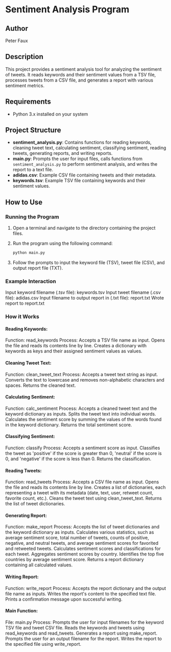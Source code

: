 # Sentiment Analysis Program
## Author
Peter Faux
## Description
This project provides a sentiment analysis tool for analyzing the sentiment of tweets. It reads keywords and their sentiment values from a TSV file, processes tweets from a CSV file, and generates a report with various sentiment metrics.

## Requirements

- Python 3.x installed on your system

## Project Structure

- **sentiment_analysis.py**: Contains functions for reading keywords, cleaning tweet text, calculating sentiment, classifying sentiment, reading tweets, generating reports, and writing reports.
- **main.py**: Prompts the user for input files, calls functions from `sentiment_analysis.py` to perform sentiment analysis, and writes the report to a text file.
- **adidas.csv**: Example CSV file containing tweets and their metadata.
- **keywords.tsv**: Example TSV file containing keywords and their sentiment values.

## How to Use

### Running the Program

1. Open a terminal and navigate to the directory containing the project files.
2. Run the program using the following command:

   ```bash
   python main.py
3. Follow the prompts to input the keyword file (TSV), tweet file (CSV), and output report file (TXT).

### Example Interaction


   Input keyword filename (.tsv file): keywords.tsv
   Input tweet filename (.csv file): adidas.csv
   Input filename to output report in (.txt file): report.txt
   Wrote report to report.txt

### How it Works

#### Reading Keywords:
Function: read_keywords
Process:
Accepts a TSV file name as input.
Opens the file and reads its contents line by line.
Creates a dictionary with keywords as keys and their assigned sentiment values as values.

#### Cleaning Tweet Text:
Function: clean_tweet_text
Process:
Accepts a tweet text string as input.
Converts the text to lowercase and removes non-alphabetic characters and spaces.
Returns the cleaned text.

#### Calculating Sentiment:
Function: calc_sentiment
Process:
Accepts a cleaned tweet text and the keyword dictionary as inputs.
Splits the tweet text into individual words.
Calculates the sentiment score by summing the values of the words found in the keyword dictionary.
Returns the total sentiment score.

#### Classifying Sentiment:
Function: classify
Process:
Accepts a sentiment score as input.
Classifies the tweet as 'positive' if the score is greater than 0, 'neutral' if the score is 0, and 'negative' if the score is less than 0.
Returns the classification.

#### Reading Tweets:
Function: read_tweets
Process:
Accepts a CSV file name as input.
Opens the file and reads its contents line by line.
Creates a list of dictionaries, each representing a tweet with its metadata (date, text, user, retweet count, favorite count, etc.).
Cleans the tweet text using clean_tweet_text.
Returns the list of tweet dictionaries.

#### Generating Report:
Function: make_report
Process:
Accepts the list of tweet dictionaries and the keyword dictionary as inputs.
Calculates various statistics, such as average sentiment score, total number of tweets, counts of positive, negative, and neutral tweets, and average sentiment scores for favorited and retweeted tweets.
Calculates sentiment scores and classifications for each tweet.
Aggregates sentiment scores by country.
Identifies the top five countries by average sentiment score.
Returns a report dictionary containing all calculated values.

#### Writing Report:
Function: write_report
Process:
Accepts the report dictionary and the output file name as inputs.
Writes the report's content to the specified text file.
Prints a confirmation message upon successful writing.

#### Main Function:
File: main.py
Process:
Prompts the user for input filenames for the keyword TSV file and tweet CSV file.
Reads the keywords and tweets using read_keywords and read_tweets.
Generates a report using make_report.
Prompts the user for an output filename for the report.
Writes the report to the specified file using write_report.

